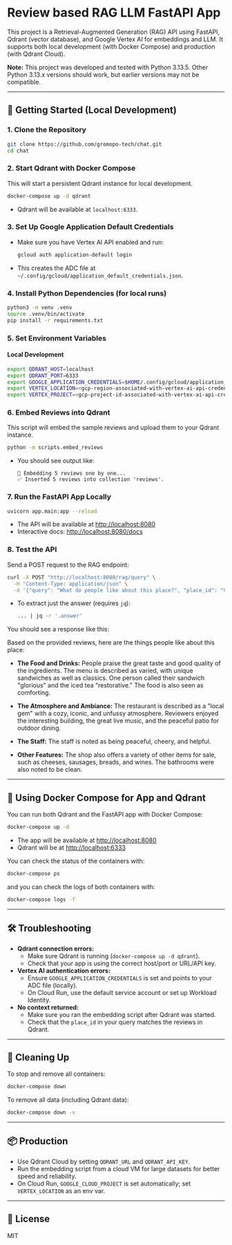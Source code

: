 # Review based RAG LLM FastAPI App

This project is a Retrieval-Augmented Generation (RAG) API using FastAPI, Qdrant (vector database), and Google Vertex AI for embeddings and LLM. It supports both local development (with Docker Compose) and production (with Qdrant Cloud).

**Note:** This project was developed and tested with Python 3.13.5. Other Python 3.13.x versions should work, but earlier versions may not be compatible.

---

## 🚀 Getting Started (Local Development)

### 1. **Clone the Repository**
```sh
git clone https://github.com/gromopo-tech/chat.git
cd chat
```

### 2. **Start Qdrant with Docker Compose**
This will start a persistent Qdrant instance for local development.

```sh
docker-compose up -d qdrant
```

- Qdrant will be available at `localhost:6333`.

### 3. **Set Up Google Application Default Credentials**
- Make sure you have Vertex AI API enabled and run:
  ```sh
  gcloud auth application-default login
  ```
- This creates the ADC file at `~/.config/gcloud/application_default_credentials.json`.

### 4. **Install Python Dependencies (for local runs)**
```sh
python3 -m venv .venv
source .venv/bin/activate
pip install -r requirements.txt
```

### 5. **Set Environment Variables**

#### **Local Development**
```sh
export QDRANT_HOST=localhost
export QDRANT_PORT=6333
export GOOGLE_APPLICATION_CREDENTIALS=$HOME/.config/gcloud/application_default_credentials.json
export VERTEX_LOCATION=<gcp-region-associated-with-vertex-ai-api-credentials>
export VERTEX_PROJECT=<gcp-project-id-associated-with-vertex-ai-api-credentials>
```

### 6. **Embed Reviews into Qdrant**
This script will embed the sample reviews and upload them to your Qdrant instance.

```sh
python -m scripts.embed_reviews
```

- You should see output like:
  ```
  🧠 Embedding 5 reviews one by one...
  ✅ Inserted 5 reviews into collection 'reviews'.
  ```

### 7. **Run the FastAPI App Locally**
```sh
uvicorn app.main:app --reload
```
- The API will be available at [http://localhost:8080](http://localhost:8080)
- Interactive docs: [http://localhost:8080/docs](http://localhost:8080/docs)

### 8. **Test the API**
Send a POST request to the RAG endpoint:
```sh
curl -X POST "http://localhost:8080/rag/query" \
  -H "Content-Type: application/json" \
  -d '{"query": "What do people like about this place?", "place_id": "ChIJuVyExGENK4cRooPhJIUgnxk"}'
```

- To extract just the answer (requires `jq`):
  ```sh
  ... | jq -r '.answer'
  ```

You should see a response like this:

Based on the provided reviews, here are the things people like about this place:

*   **The Food and Drinks:** People praise the great taste and good quality of the ingredients. The menu is described as varied, with unique sandwiches as well as classics. One person called their sandwich "glorious" and the iced tea "restorative." The food is also seen as comforting.

*   **The Atmosphere and Ambiance:** The restaurant is described as a "local gem" with a cozy, iconic, and unfussy atmosphere. Reviewers enjoyed the interesting building, the great live music, and the peaceful patio for outdoor dining.

*   **The Staff:** The staff is noted as being peaceful, cheery, and helpful.

*   **Other Features:** The shop also offers a variety of other items for sale, such as cheeses, sausages, breads, and wines. The bathrooms were also noted to be clean.

---

## 🐳 Using Docker Compose for App and Qdrant

You can run both Qdrant and the FastAPI app with Docker Compose:

```sh
docker-compose up -d
```

- The app will be available at [http://localhost:8080](http://localhost:8080)
- Qdrant will be at [http://localhost:6333](http://localhost:6333)

You can check the status of the containers with:

```sh
docker-compose ps
```

and you can check the logs of both containers with:

```sh
docker-compose logs -f
```
---

## 🛠️ Troubleshooting

- **Qdrant connection errors:**
  - Make sure Qdrant is running (`docker-compose up -d qdrant`).
  - Check that your app is using the correct host/port or URL/API key.
- **Vertex AI authentication errors:**
  - Ensure `GOOGLE_APPLICATION_CREDENTIALS` is set and points to your ADC file (locally).
  - On Cloud Run, use the default service account or set up Workload Identity.
- **No context returned:**
  - Make sure you ran the embedding script after Qdrant was started.
  - Check that the `place_id` in your query matches the reviews in Qdrant.

---

## 🧹 Cleaning Up

To stop and remove all containers:
```sh
docker-compose down
```
To remove all data (including Qdrant data):
```sh
docker-compose down -v
```

---

## 📦 Production

- Use Qdrant Cloud by setting `QDRANT_URL` and `QDRANT_API_KEY`.
- Run the embedding script from a cloud VM for large datasets for better speed and reliability.
- On Cloud Run, `GOOGLE_CLOUD_PROJECT` is set automatically; set `VERTEX_LOCATION` as an env var.

---

## 📄 License
MIT
